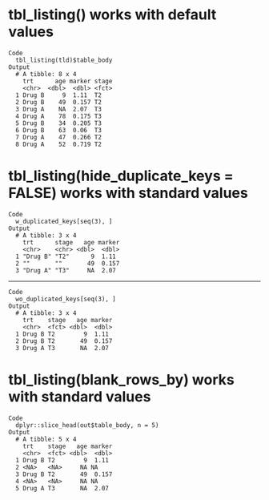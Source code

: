 # tbl_listing() works with default values

    Code
      tbl_listing(tld)$table_body
    Output
      # A tibble: 8 x 4
        trt      age marker stage
        <chr>  <dbl>  <dbl> <fct>
      1 Drug B     9  1.11  T2   
      2 Drug B    49  0.157 T2   
      3 Drug A    NA  2.07  T3   
      4 Drug A    78  0.175 T3   
      5 Drug B    34  0.205 T3   
      6 Drug B    63  0.06  T3   
      7 Drug A    47  0.266 T2   
      8 Drug A    52  0.719 T2   

# tbl_listing(hide_duplicate_keys = FALSE) works with standard values

    Code
      w_duplicated_keys[seq(3), ]
    Output
      # A tibble: 3 x 4
        trt      stage   age marker
        <chr>    <chr> <dbl>  <dbl>
      1 "Drug B" "T2"      9  1.11 
      2 ""       ""       49  0.157
      3 "Drug A" "T3"     NA  2.07 

---

    Code
      wo_duplicated_keys[seq(3), ]
    Output
      # A tibble: 3 x 4
        trt    stage   age marker
        <chr>  <fct> <dbl>  <dbl>
      1 Drug B T2        9  1.11 
      2 Drug B T2       49  0.157
      3 Drug A T3       NA  2.07 

# tbl_listing(blank_rows_by) works with standard values

    Code
      dplyr::slice_head(out$table_body, n = 5)
    Output
      # A tibble: 5 x 4
        trt    stage   age marker
        <chr>  <fct> <dbl>  <dbl>
      1 Drug B T2        9  1.11 
      2 <NA>   <NA>     NA NA    
      3 Drug B T2       49  0.157
      4 <NA>   <NA>     NA NA    
      5 Drug A T3       NA  2.07 

